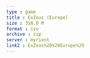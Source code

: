 ```yaml
---
type : game
title : ExZeus (Europe)
size : 358.0 M
format : iso
archive : zip
server : myrient
link2 : ExZeus%20%28Europe%29
---
```

